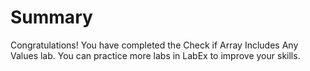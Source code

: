 # Summary

Congratulations! You have completed the Check if Array Includes Any Values lab. You can practice more labs in LabEx to improve your skills.
